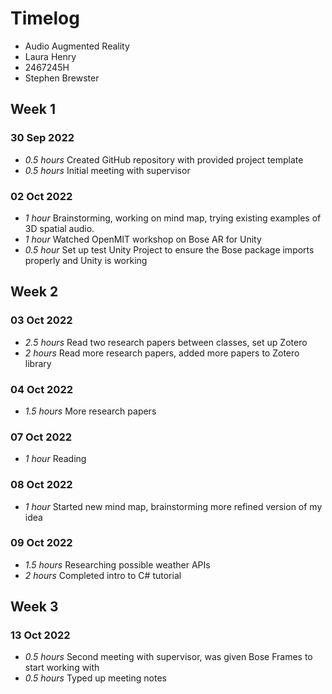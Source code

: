 # Timelog

* Audio Augmented Reality
* Laura Henry
* 2467245H
* Stephen Brewster

## Week 1

### 30 Sep 2022

* *0.5 hours* Created GitHub repository with provided project template
* *0.5 hours* Initial meeting with supervisor

### 02 Oct 2022

* *1 hour* Brainstorming, working on mind map, trying existing examples of 3D spatial audio.
* *1 hour* Watched OpenMIT workshop on Bose AR for Unity
* *0.5 hour* Set up test Unity Project to ensure the Bose package imports properly and Unity is working

## Week 2

### 03 Oct 2022

* *2.5 hours* Read two research papers between classes, set up Zotero
* *2 hours* Read more research papers, added more papers to Zotero library

### 04 Oct 2022

* *1.5 hours* More research papers

### 07 Oct 2022

* *1 hour* Reading

### 08 Oct 2022

* *1 hour* Started new mind map, brainstorming more refined version of my idea

### 09 Oct 2022

* *1.5 hours* Researching possible weather APIs
* *2 hours* Completed intro to C# tutorial

## Week 3

### 13 Oct 2022

* *0.5 hours* Second meeting with supervisor, was given Bose Frames to start working with
* *0.5 hours* Typed up meeting notes